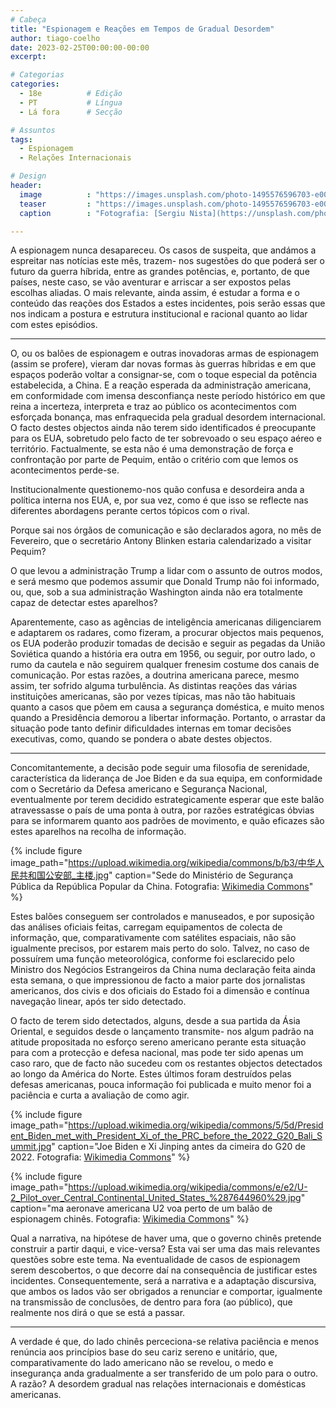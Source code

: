 ```yaml
---
# Cabeça
title: "Espionagem e Reações em Tempos de Gradual Desordem"
author: tiago-coelho
date: 2023-02-25T00:00:00-00:00
excerpt:

# Categorias
categories:
  - 18e          # Edição
  - PT           # Língua
  - Lá fora      # Secção

# Assuntos
tags:
  - Espionagem
  - Relações Internacionais

# Design
header:
  image          : "https://images.unsplash.com/photo-1495576596703-e0063a132b6e?ixlib=rb-4.0.3&ixid=MnwxMjA3fDB8MHxwaG90by1wYWdlfHx8fGVufDB8fHx8&auto=format&fit=crop&w=1470&q=80"
  teaser         : "https://images.unsplash.com/photo-1495576596703-e0063a132b6e?ixlib=rb-4.0.3&ixid=MnwxMjA3fDB8MHxwaG90by1wYWdlfHx8fGVufDB8fHx8&auto=format&fit=crop&w=1470&q=80"
  caption        : "Fotografia: [Sergiu Nista](https://unsplash.com/photos/ew3-7k3sl-g)"

---
```


A espionagem nunca desapareceu. Os casos de suspeita, que andámos a espreitar nas notícias este mês, trazem- nos sugestões do que poderá ser o futuro da guerra híbrida, entre as grandes potências, e, portanto, de que países, neste caso, se vão aventurar e arriscar a ser expostos pelas escolhas aliadas. O mais relevante, ainda assim, é estudar a forma e o conteúdo das reações dos Estados a estes incidentes, pois serão essas que nos indicam a postura e estrutura institucional e racional quanto ao lidar com estes episódios.

---

O, ou os balões de espionagem e outras inovadoras armas de espionagem (assim se profere), vieram dar novas formas às guerras híbridas e em que espaços poderão voltar a consignar-se, com o toque especial da potência estabelecida, a China. E a reação esperada da administração americana, em conformidade com imensa desconfiança neste período histórico em que reina a incerteza, interpreta e traz ao público os acontecimentos com esforçada bonança, mas enfraquecida pela gradual desordem internacional. O facto destes objectos ainda não terem sido identificados é preocupante para os EUA, sobretudo pelo facto de ter sobrevoado o seu espaço aéreo e território. Factualmente, se esta não é uma demonstração de força e confrontação por parte de Pequim, então o critério com que lemos os acontecimentos perde-se.

Institucionalmente questionemo-nos quão confusa e desordeira anda a política interna nos EUA, e, por sua vez, como é que isso se reflecte nas diferentes abordagens perante certos tópicos com o rival.

Porque sai nos órgãos de comunicação e são declarados agora, no mês de Fevereiro, que o secretário Antony Blinken estaria calendarizado a visitar Pequim?

O que levou a administração Trump a lidar com o assunto de outros modos, e será mesmo que podemos assumir que Donald Trump não foi informado, ou, que, sob a sua administração Washington ainda não era totalmente capaz de detectar estes aparelhos?

Aparentemente, caso as agências de inteligência americanas diligenciarem e adaptarem os radares, como fizeram, a procurar objectos mais pequenos, os EUA poderão produzir tomadas de decisão e seguir as pegadas da União Soviética quando a história era outra em 1956, ou seguir, por outro lado, o rumo da cautela e não seguirem qualquer frenesim costume dos canais de comunicação. Por estas razões, a doutrina americana parece, mesmo assim, ter sofrido alguma turbulência. As distintas reações das várias instituições americanas, são por vezes típicas, mas não tão habituais quanto a casos que põem em causa a segurança doméstica, e muito menos quando a Presidência demorou a libertar informação. Portanto, o arrastar da situação pode tanto definir dificuldades internas em tomar decisões executivas, como, quando se pondera o abate destes objectos.

---

Concomitantemente, a decisão pode seguir uma filosofia de serenidade, característica da liderança de Joe Biden e da sua equipa, em conformidade com o Secretário da Defesa americano e Segurança Nacional, eventualmente por terem decidido estrategicamente esperar que este balão atravessasse o país de uma ponta à outra, por razões estratégicas óbvias para se informarem quanto aos padrões de movimento, e quão eficazes são estes aparelhos na recolha de informação.

{% include figure image_path="https://upload.wikimedia.org/wikipedia/commons/b/b3/中华人民共和国公安部_主楼.jpg" caption="Sede do Ministério de Segurança Pública da República Popular da China. Fotografia: [Wikimedia Commons](https://commons.wikimedia.org/wiki/File:中华人民共和国公安部_主楼.jpg)" %}


Estes balões conseguem ser controlados e manuseados, e por suposição das análises oficiais feitas, carregam equipamentos de colecta de informação, que, comparativamente com satélites espaciais, não são igualmente precisos, por estarem mais perto do solo. Talvez, no caso de possuírem uma função meteorológica, conforme foi esclarecido pelo Ministro dos Negócios Estrangeiros da China numa declaração feita ainda esta semana, o que impressionou de facto a maior parte dos jornalistas americanos, dos civis e dos oficiais do Estado foi a dimensão e contínua navegação linear, após ter sido detectado.

O facto de terem sido detectados, alguns, desde a sua partida da Ásia Oriental, e seguidos desde o lançamento transmite- nos algum padrão na atitude propositada no esforço sereno americano perante esta situação para com a protecção e defesa nacional, mas pode ter sido apenas um caso raro, que de facto não sucedeu com os restantes objectos detectados ao longo da América do Norte. Estes últimos foram destruídos pelas defesas americanas, pouca informação foi publicada e muito menor foi a paciência e curta a avaliação de como agir.

{% include figure image_path="https://upload.wikimedia.org/wikipedia/commons/5/5d/President_Biden_met_with_President_Xi_of_the_PRC_before_the_2022_G20_Bali_Summit.jpg" caption="Joe Biden e Xi Jinping antes da cimeira do G20 de 2022. Fotografia: [Wikimedia Commons](https://commons.wikimedia.org/wiki/File:President_Biden_met_with_President_Xi_of_the_PRC_before_the_2022_G20_Bali_Summit.jpg)" %}

{% include figure image_path="https://upload.wikimedia.org/wikipedia/commons/e/e2/U-2_Pilot_over_Central_Continental_United_States_%287644960%29.jpg" caption="ma aeronave americana U2 voa perto de um balão de espionagem chinês. Fotografia: [Wikimedia Commons](https://commons.wikimedia.org/wiki/File:U-2_Pilot_over_Central_Continental_United_States_(7644960).jpg)" %}

Qual a narrativa, na hipótese de haver uma, que o governo chinês pretende construir a partir daqui, e vice-versa? Esta vai ser uma das mais relevantes questões sobre este tema. Na eventualidade de casos de espionagem serem descobertos, o que decorre daí na consequência de justificar estes incidentes. Consequentemente, será a narrativa e a adaptação discursiva, que ambos os lados vão ser obrigados a renunciar e comportar, igualmente na transmissão de conclusões, de dentro para fora (ao público), que realmente nos dirá o que se está a passar.

---

A verdade é que, do lado chinês perceciona-se relativa paciência e menos renúncia aos princípios base do seu cariz sereno e unitário, que, comparativamente do lado americano não se revelou, o medo e insegurança anda gradualmente a ser transferido de um polo para o outro. A razão? A desordem gradual nas relações internacionais e domésticas americanas.